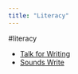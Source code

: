 ```yaml
---
title: "Literacy"
---
```


#literacy
- [Talk for Writing](cpd/literacy/talk-for-writing.md)
- [Sounds Write](cpd/literacy/sounds-write.md)
